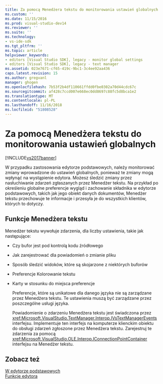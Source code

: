 ```yaml
---
title: Za pomocą Menedżera tekstu do monitorowania ustawień globalnych | Dokumentacja firmy Microsoft
ms.custom: ''
ms.date: 11/15/2016
ms.prod: visual-studio-dev14
ms.reviewer: ''
ms.suite: ''
ms.technology:
- vs-ide-sdk
ms.tgt_pltfrm: ''
ms.topic: article
helpviewer_keywords:
- editors [Visual Studio SDK], legacy - monitor global settings
- editors [Visual Studio SDK], legacy - text manager
ms.assetid: 023e7671-cf65-419c-9bc1-3c4ee92aa436
caps.latest.revision: 15
ms.author: gregvanl
manager: ghogen
ms.openlocfilehash: 7b53f2b4df110661ffdd0fbe0302a70d44cdc67c
ms.sourcegitcommit: af428c7ccd007e668ec0dd8697c88fc5d8bca1e2
ms.translationtype: MT
ms.contentlocale: pl-PL
ms.lasthandoff: 11/16/2018
ms.locfileid: "51808528"
---
```

# <a name="using-the-text-manager-to-monitor-global-settings"></a>Za pomocą Menedżera tekstu do monitorowania ustawień globalnych
[!INCLUDE[vs2017banner](../includes/vs2017banner.md)]

W przypadku zastosowania edytorze podstawowych, należy monitorować zmiany wprowadzone do ustawień globalnych, ponieważ te zmiany mogą wpłynąć na wystąpienie edytora. Możesz śledzić zmiany przez nasłuchiwanie zdarzeń zgłaszanych przez Menedżer tekstu. Na przykład po określeniu globalne preferencje wygląd i zachowanie składnika w edytorze podstawowych, takich jak jego obiekt danych dokumentów, Menedżer tekstu przechowuje te informacje i przesyła je do wszystkich klientów, których to dotyczy.  
  
## <a name="text-manager-functions"></a>Funkcje Menedżera tekstu  
 Menedżer tekstu wywołuje zdarzenia, dla liczby ustawienia, takie jak następujące:  
  
- Czy bufor jest pod kontrolą kodu źródłowego  
  
- Jak zarejestrować dla powiadomień o zmianie pliku  
  
- Sposób śledzić widoków, które są skojarzone z niektórych buforów  
  
- Preferencje Kolorowanie tekstu  
  
- Karty w stosunku do miejsca preferencje  
  
  Preferencje, które są unikatowe dla danego języka nie są zarządzane przez Menedżera tekstu. Te ustawienia muszą być zarządzane przez poszczególne usługi języka.  
  
  Powiadomienie o zdarzeniu Menedżera tekstu jest świadczona przez <xref:Microsoft.VisualStudio.TextManager.Interop.IVsTextManagerEvents> interfejsu. Implementuje ten interfejs na komputerze klienckim obiektu do obsługi zdarzeń zgłoszone przez Menedżera tekstu. Zarejestruj te zdarzenia za pomocą <xref:Microsoft.VisualStudio.OLE.Interop.IConnectionPointContainer> interfejsu na Menedżer tekstu.  
  
## <a name="see-also"></a>Zobacz też  
 [W edytorze podstawowych](../extensibility/inside-the-core-editor.md)   
 [Funkcje edytora](http://msdn.microsoft.com/en-us/bdac940d-1f14-4019-a01f-fd0bb3dc7198)

